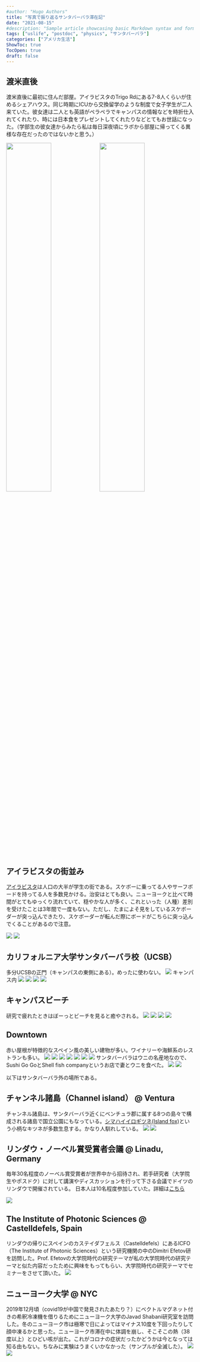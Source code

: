 ```yaml
---
#author: "Hugo Authors"
title: "写真で振り返るサンタバーバラ滞在記"
date: "2021-08-15"
#description: "Sample article showcasing basic Markdown syntax and formatting for HTML elements."
tags: ["uslife", "postdoc", "physics", "サンタバーバラ"]
categories: ["アメリカ生活"]
ShowToc: true
TocOpen: true
draft: false
---
```


## 渡米直後
渡米直後に最初に住んだ部屋。アイラビスタのTrigo Rdにある7-8人くらいが住めるシェアハウス。同じ時期にICUから交換留学のような制度で女子学生が二人来ていた。彼女達は二人とも英語がペラペラでキャンパスの情報などを時折仕入れてくれたり、時には日本食をプレゼントしてくれたりなどとてもお世話になった。（学部生の彼女達からみたら私は毎日深夜頃にラボから部屋に帰ってくる異様な存在だったのではないかと思う。）

<p>
<img src="images/2021-07-25-10-49-45.png" width=49% >
<img src="images/2021-07-25-10-50-03.png" width=49% >
</p>

## アイラビスタの街並み
[アイラビスタ](https://ys-blog.hatenadiary.com/entry/2021/08/11/123555)は人口の大半が学生の街である。スケボーに乗ってる人やサーフボードを持ってる人を多数見かける。治安はとても良い。ニューヨークと比べて時間がとてもゆっくり流れていて、穏やかな人が多く、これといった（人種）差別を受けたことは3年間で一度もない。ただし、たまによそ見をしているスケボーダーが突っ込んできたり、スケボーダーが転んだ際にボードがこちらに突っ込んでくることがあるので注意。

![](images/2021-07-25-11-00-02.png#center)
![](images/2021-07-25-10-58-13.png#center)

## カリフォルニア大学サンタバーバラ校（UCSB）
多分UCSBの正門（キャンパスの東側にある）。めったに使わない。
![](images/2021-07-25-10-54-31.png#center)
キャンパス内
![](images/2021-07-25-10-53-31.png#center)
![](images/2021-07-25-10-51-49.png#center)
![](images/2021-07-25-11-32-45.png#center)
![](images/2021-07-25-10-52-58.png#center)

## キャンパスビーチ
研究で疲れたときはぼーっとビーチを見ると癒やされる。
![](images/2021-07-25-11-44-21.png#center)
![](images/2021-07-25-10-56-21.png#center)
![](images/2021-07-25-11-09-26.png#center)
![](images/2021-07-25-11-12-45.png#center)

## Downtown
赤い屋根が特徴的なスペイン風の美しい建物が多い。ワイナリーや海鮮系のレストランも多い。
![](images/2021-07-25-11-40-06.png#center)
![](images/2021-07-25-11-41-11.png#center)
![](images/2022-02-10-14-11-16.png#center)
![](images/2021-07-25-11-39-31.png#center)
![](images/2022-02-09-21-54-40.png#center)
![](images/2022-02-10-14-01-40.png#center)
![](images/2022-02-10-21-56-14.png#center)
サンタバーバラはウニの名産地なので、Sushi Go GoとShell fish companyというお店で妻とウニを食べた。
![](images/2021-07-25-11-33-34.png#center)
![](images/2021-08-14-21-21-14.png#center)

以下はサンタバーバラ外の場所である。

## チャンネル諸島（Channel island） @ Ventura
チャンネル諸島は、サンタバーバラ近くにベンチュラ郡に属する8つの島々で構成される諸島で国立公園にもなっている。[シマハイイロギツネ(Island fox)](https://www.google.com/search?q=fox+channel+island&sxsrf=ALeKk01Ji-Np7d7ZHCXRcXXliZUxQi_2OA:1627670416849&source=lnms&tbm=isch&sa=X&ved=2ahUKEwiFrofouIvyAhVoFjQIHeY9Ds8Q_AUoAXoECAEQAw&biw=1848&bih=899#imgrc=r5r8yriLmEpykM)という小柄なキツネが多数生息する。かなり人馴れしている。
![](images/2021-07-25-11-14-26.png#center)
![](images/2021-07-25-11-14-35.png#center)

## リンダウ・ノーベル賞受賞者会議 @ Linadu, Germany
毎年30名程度のノーベル賞受賞者が世界中から招待され、若手研究者（大学院生やポスドク）に対して講演やディスカッションを行って下さる会議でドイツのリンダウで開催されている。
日本人は10名程度参加していた。詳細は[こちら](https://www.jsps.go.jp/j-lindau/)

![](images/2021-07-25-11-19-05.png#center)

## The Institute of Photonic Sciences @ Castelldefels, Spain
リンダウの帰りにスペインのカステイダフェルス（Castelldefels）にあるICFO（The Institute of Photonic Sciences）という研究機関の中のDimitri Efetov研を訪問した。Prof. Efetovの大学院時代の研究テーマが私の大学院時代の研究テーマと似た内容だったために興味をもってもらい、大学院時代の研究テーマでセミナーをさせて頂いた。
![](images/2021-07-25-11-21-00.png#center)

## ニューヨーク大学 @ NYC
2019年12月頃（covid19が中国で発見されたあたり？）にベクトルマグネット付きの希釈冷凍機を借りるためにニューヨーク大学のJavad Shabani研究室を訪問した。冬のニューヨーク市は極寒で日によってはマイナス10度を下回ったりして顔中凍るかと思った。ニューヨーク市滞在中に体調を崩し、そこそこの熱（38度以上）とひどい咳が出た。これがコロナの症状だったかどうかは今となっては知る由もない。ちなみに実験はうまくいかなかった（サンプルが全滅した）。
![](images/2021-07-25-11-34-17.png#center)<br>
![](images/2021-07-25-11-35-12.png#center)

